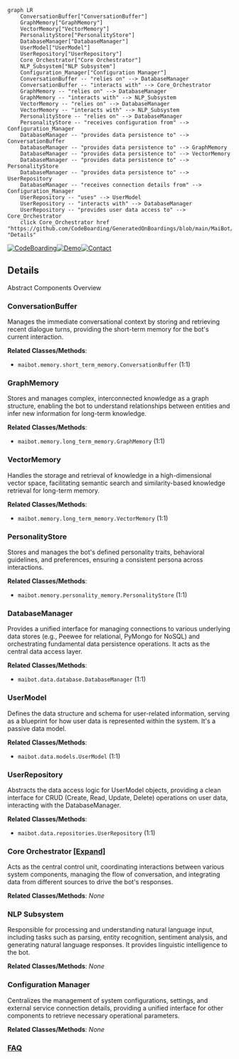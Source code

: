 ```mermaid
graph LR
    ConversationBuffer["ConversationBuffer"]
    GraphMemory["GraphMemory"]
    VectorMemory["VectorMemory"]
    PersonalityStore["PersonalityStore"]
    DatabaseManager["DatabaseManager"]
    UserModel["UserModel"]
    UserRepository["UserRepository"]
    Core_Orchestrator["Core Orchestrator"]
    NLP_Subsystem["NLP Subsystem"]
    Configuration_Manager["Configuration Manager"]
    ConversationBuffer -- "relies on" --> DatabaseManager
    ConversationBuffer -- "interacts with" --> Core_Orchestrator
    GraphMemory -- "relies on" --> DatabaseManager
    GraphMemory -- "interacts with" --> NLP_Subsystem
    VectorMemory -- "relies on" --> DatabaseManager
    VectorMemory -- "interacts with" --> NLP_Subsystem
    PersonalityStore -- "relies on" --> DatabaseManager
    PersonalityStore -- "receives configuration from" --> Configuration_Manager
    DatabaseManager -- "provides data persistence to" --> ConversationBuffer
    DatabaseManager -- "provides data persistence to" --> GraphMemory
    DatabaseManager -- "provides data persistence to" --> VectorMemory
    DatabaseManager -- "provides data persistence to" --> PersonalityStore
    DatabaseManager -- "provides data persistence to" --> UserRepository
    DatabaseManager -- "receives connection details from" --> Configuration_Manager
    UserRepository -- "uses" --> UserModel
    UserRepository -- "interacts with" --> DatabaseManager
    UserRepository -- "provides user data access to" --> Core_Orchestrator
    click Core_Orchestrator href "https://github.com/CodeBoarding/GeneratedOnBoardings/blob/main/MaiBot/Core_Orchestrator.md" "Details"
```

[![CodeBoarding](https://img.shields.io/badge/Generated%20by-CodeBoarding-9cf?style=flat-square)](https://github.com/CodeBoarding/GeneratedOnBoardings)[![Demo](https://img.shields.io/badge/Try%20our-Demo-blue?style=flat-square)](https://www.codeboarding.org/demo)[![Contact](https://img.shields.io/badge/Contact%20us%20-%20contact@codeboarding.org-lightgrey?style=flat-square)](mailto:contact@codeboarding.org)

## Details

Abstract Components Overview

### ConversationBuffer
Manages the immediate conversational context by storing and retrieving recent dialogue turns, providing the short-term memory for the bot's current interaction.


**Related Classes/Methods**:

- `maibot.memory.short_term_memory.ConversationBuffer` (1:1)


### GraphMemory
Stores and manages complex, interconnected knowledge as a graph structure, enabling the bot to understand relationships between entities and infer new information for long-term knowledge.


**Related Classes/Methods**:

- `maibot.memory.long_term_memory.GraphMemory` (1:1)


### VectorMemory
Handles the storage and retrieval of knowledge in a high-dimensional vector space, facilitating semantic search and similarity-based knowledge retrieval for long-term memory.


**Related Classes/Methods**:

- `maibot.memory.long_term_memory.VectorMemory` (1:1)


### PersonalityStore
Stores and manages the bot's defined personality traits, behavioral guidelines, and preferences, ensuring a consistent persona across interactions.


**Related Classes/Methods**:

- `maibot.memory.personality_memory.PersonalityStore` (1:1)


### DatabaseManager
Provides a unified interface for managing connections to various underlying data stores (e.g., Peewee for relational, PyMongo for NoSQL) and orchestrating fundamental data persistence operations. It acts as the central data access layer.


**Related Classes/Methods**:

- `maibot.data.database.DatabaseManager` (1:1)


### UserModel
Defines the data structure and schema for user-related information, serving as a blueprint for how user data is represented within the system. It's a passive data model.


**Related Classes/Methods**:

- `maibot.data.models.UserModel` (1:1)


### UserRepository
Abstracts the data access logic for UserModel objects, providing a clean interface for CRUD (Create, Read, Update, Delete) operations on user data, interacting with the DatabaseManager.


**Related Classes/Methods**:

- `maibot.data.repositories.UserRepository` (1:1)


### Core Orchestrator [[Expand]](./Core_Orchestrator.md)
Acts as the central control unit, coordinating interactions between various system components, managing the flow of conversation, and integrating data from different sources to drive the bot's responses.


**Related Classes/Methods**: _None_

### NLP Subsystem
Responsible for processing and understanding natural language input, including tasks such as parsing, entity recognition, sentiment analysis, and generating natural language responses. It provides linguistic intelligence to the bot.


**Related Classes/Methods**: _None_

### Configuration Manager
Centralizes the management of system configurations, settings, and external service connection details, providing a unified interface for other components to retrieve necessary operational parameters.


**Related Classes/Methods**: _None_



### [FAQ](https://github.com/CodeBoarding/GeneratedOnBoardings/tree/main?tab=readme-ov-file#faq)